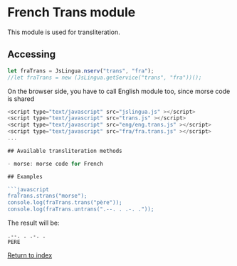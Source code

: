 # French Trans module

This module is used for transliteration.

## Accessing

```javascript
let fraTrans = JsLingua.nserv("trans", "fra");
//let fraTrans = new (JsLingua.getService("trans", "fra"))();
```

On the browser side, you have to call English module too, since morse code is shared

```javascript
<script type="text/javascript" src="jslingua.js" ></script>
<script type="text/javascript" src="trans.js" ></script>
<script type="text/javascript" src="eng/eng.trans.js" ></script>
<script type="text/javascript" src="fra/fra.trans.js" ></script>
...

## Available transliteration methods

- morse: morse code for French

## Examples

```javascript
fraTrans.strans("morse");
console.log(fraTrans.trans("père"));
console.log(fraTrans.untrans(".--. . .-. ."));
```

The result will be:

```
.--. . .-. .
PERE
```

[Return to index](./index.md)
